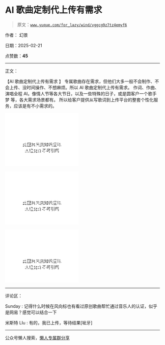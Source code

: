 # AI 歌曲定制代上传有需求

> 原文：[`www.yuque.com/for_lazy/wind/vggcg9z7tz4emyf6`](https://www.yuque.com/for_lazy/wind/vggcg9z7tz4emyf6)

作者： 幻景

日期：2025-02-21

点赞数：**45**

* * *

正文：

【AI 歌曲定制代上传有需求 】 专属歌曲存在需求，但他们大多一般不会制作、不会上传、没时间操作、不想麻烦。所以 AI 歌曲定制代上传有需求。
作词、作曲、演唱全程 AI。像情人节等各大节日，以及一些特殊的日子，或是圆客户一个歌手梦 等，各大需求场景都有。
所以给客户提供从写歌词到上传平台的整套个性化服务，应该是有不小需求的。

![](img/1fa20d30715c9e90d50f6a1b9f16687a.png "None")

![](img/6f9b05f4e7753776939eddbfce988d31.png "None")

![](img/efb189e28d2cc58c550bc496b23ec4cb.png "None")

* * *

评论区：

Sunday : 记得什么时候在风向标也有看过原创歌曲帮忙通过音乐人的认证，似乎是网易？感觉可以结合一下

米斯特 LIu : 有的，我已上传，等待结果[呲牙]

* * *

公众号懒人搜索，[懒人专属群分享](https://lazybook.fun/#/blog/group)